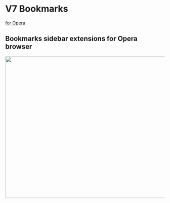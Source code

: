 # V7 Bookmarks

[for Opera](https://addons.opera.com/en/extensions/details/v7-bookmarks/?display=en)

## Bookmarks sidebar extensions for Opera browser

<p align="center">
  <img width="748" height="448" src="https://i.imgur.com/5DsoNom.png">
</p>
